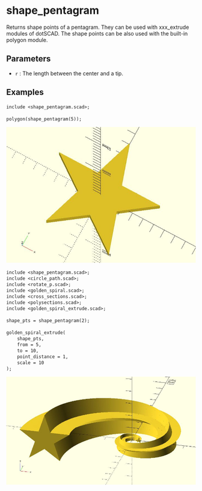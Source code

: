 # shape_pentagram

Returns shape points of a pentagram. They can be used with xxx_extrude modules of dotSCAD. The shape points can be also used with the built-in polygon module. 

## Parameters

- `r` : The length between the center and a tip.

## Examples

	include <shape_pentagram.scad>;

	polygon(shape_pentagram(5));

![shape_pentagram](images/lib-shape_pentagram-1.JPG)

	include <shape_pentagram.scad>;
	include <circle_path.scad>;
	include <rotate_p.scad>;
	include <golden_spiral.scad>;
	include <cross_sections.scad>;
	include <polysections.scad>;
	include <golden_spiral_extrude.scad>;

	shape_pts = shape_pentagram(2);

	golden_spiral_extrude(
		shape_pts, 
		from = 5, 
		to = 10, 
		point_distance = 1,
		scale = 10
	);

![shape_pentagram](images/lib-shape_pentagram-2.JPG)

